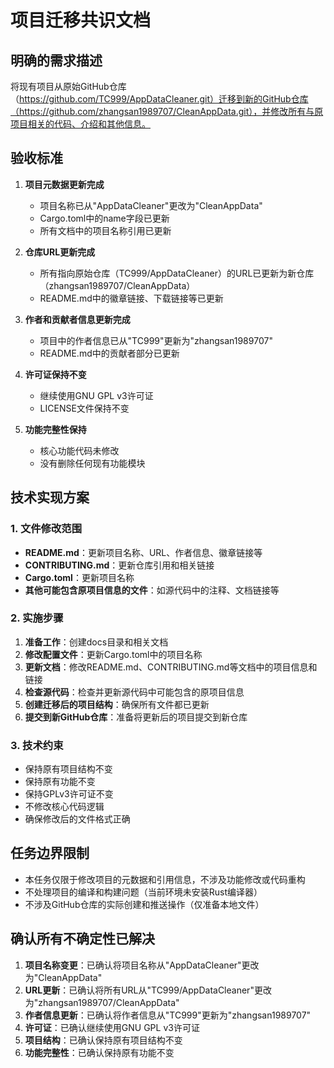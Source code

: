 # 项目迁移共识文档

## 明确的需求描述

将现有项目从原始GitHub仓库（https://github.com/TC999/AppDataCleaner.git）迁移到新的GitHub仓库（https://github.com/zhangsan1989707/CleanAppData.git），并修改所有与原项目相关的代码、介绍和其他信息。

## 验收标准

1. **项目元数据更新完成**
   - 项目名称已从"AppDataCleaner"更改为"CleanAppData"
   - Cargo.toml中的name字段已更新
   - 所有文档中的项目名称引用已更新

2. **仓库URL更新完成**
   - 所有指向原始仓库（TC999/AppDataCleaner）的URL已更新为新仓库（zhangsan1989707/CleanAppData）
   - README.md中的徽章链接、下载链接等已更新

3. **作者和贡献者信息更新完成**
   - 项目中的作者信息已从"TC999"更新为"zhangsan1989707"
   - README.md中的贡献者部分已更新

4. **许可证保持不变**
   - 继续使用GNU GPL v3许可证
   - LICENSE文件保持不变

5. **功能完整性保持**
   - 核心功能代码未修改
   - 没有删除任何现有功能模块

## 技术实现方案

### 1. 文件修改范围

- **README.md**：更新项目名称、URL、作者信息、徽章链接等
- **CONTRIBUTING.md**：更新仓库引用和相关链接
- **Cargo.toml**：更新项目名称
- **其他可能包含原项目信息的文件**：如源代码中的注释、文档链接等

### 2. 实施步骤

1. **准备工作**：创建docs目录和相关文档
2. **修改配置文件**：更新Cargo.toml中的项目名称
3. **更新文档**：修改README.md、CONTRIBUTING.md等文档中的项目信息和链接
4. **检查源代码**：检查并更新源代码中可能包含的原项目信息
5. **创建迁移后的项目结构**：确保所有文件都已更新
6. **提交到新GitHub仓库**：准备将更新后的项目提交到新仓库

### 3. 技术约束

- 保持原有项目结构不变
- 保持原有功能不变
- 保持GPLv3许可证不变
- 不修改核心代码逻辑
- 确保修改后的文件格式正确

## 任务边界限制

- 本任务仅限于修改项目的元数据和引用信息，不涉及功能修改或代码重构
- 不处理项目的编译和构建问题（当前环境未安装Rust编译器）
- 不涉及GitHub仓库的实际创建和推送操作（仅准备本地文件）

## 确认所有不确定性已解决

1. **项目名称变更**：已确认将项目名称从"AppDataCleaner"更改为"CleanAppData"
2. **URL更新**：已确认将所有URL从"TC999/AppDataCleaner"更改为"zhangsan1989707/CleanAppData"
3. **作者信息更新**：已确认将作者信息从"TC999"更新为"zhangsan1989707"
4. **许可证**：已确认继续使用GNU GPL v3许可证
5. **项目结构**：已确认保持原有项目结构不变
6. **功能完整性**：已确认保持原有功能不变